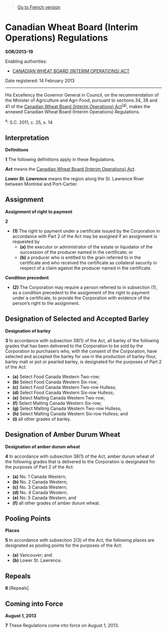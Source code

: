 > [Go to French version](/fr/Règlements/Décrets,%20ordonnances%20et%20règlements%20statutaires/2013/19.md)

# Canadian Wheat Board (Interim Operations) Regulations

**SOR/2013-19**

Enabling authorities: 
- [CANADIAN WHEAT BOARD (INTERIM OPERATIONS) ACT](/en/Acts/Statutes%20of%20Canada/2011/c.%2025,%20s.%2014.md)

Date registered: 14 February 2013

----------

His Excellency the Governor General in Council, on the recommendation of the Minister of Agriculture and Agri-Food, pursuant to sections 34, 38 and 41 of the [Canadian Wheat Board (Interim Operations) Act](/en/Acts/Statutes%20of%20Canada/2011/c.%2025,%20s.%2014.md)<sup><a href='#fn_81000-2-1588-E_hq_13849'>[a]</a></sup>, makes the annexed Canadian Wheat Board (Interim Operations) Regulations.

<a name='fn_81000-2-1588-E_hq_13849'><sup>a</sup></a>: S.C. 2011, c. 25, s. 14<br />




## Interpretation



**Definitions**

**1** The following definitions apply in these Regulations.

***Act*** means the [Canadian Wheat Board (Interim Operations) Act](/en/Acts/Statutes%20of%20Canada/2011/c.%2025,%20s.%2014.md).

***Lower St. Lawrence*** means the region along the St. Lawrence River between Montréal and Port-Cartier.




## Assignment



**Assignment of right to payment**

**2** 

- **(1)** The right to payment under a certificate issued by the Corporation in accordance with Part 2 of the Act may be assigned if an assignment is requested by
	- **(a)** the executor or administrator of the estate or liquidator of the succession of the producer named in the certificate; or
	- **(b)** a producer who is entitled to the grain referred to in the certificate and who received the certificate as collateral security in respect of a claim against the producer named in the certificate.

**Condition precedent**

- **(2)** The Corporation may require a person referred to in subsection (1), as a condition precedent to the assignment of the right to payment under a certificate, to provide the Corporation with evidence of the person’s right to the assignment.




## Designation of Selected and Accepted Barley



**Designation of barley**

**3** In accordance with subsection 38(1) of the Act, all barley of the following grades that has been delivered to the Corporation to be sold by the Corporation to purchasers who, with the consent of the Corporation, have selected and accepted the barley for use in the production of barley flour, barley malt or pot or pearled barley, is designated for the purposes of Part 2 of the Act:
- **(a)** Select Food Canada Western Two-row;
- **(b)** Select Food Canada Western Six-row;
- **(c)** Select Food Canada Western Two-row Hulless;
- **(d)** Select Food Canada Western Six-row Hulless;
- **(e)** Select Malting Canada Western Two-row;
- **(f)** Select Malting Canada Western Six-row;
- **(g)** Select Malting Canada Western Two-row Hulless;
- **(h)** Select Malting Canada Western Six-row Hulless; and
- **(i)** all other grades of barley.




## Designation of Amber Durum Wheat



**Designation of amber durum wheat**

**4** In accordance with subsection 38(1) of the Act, amber durum wheat of the following grades that is delivered to the Corporation is designated for the purposes of Part 2 of the Act:
- **(a)** No. 1 Canada Western;
- **(b)** No. 2 Canada Western;
- **(c)** No. 3 Canada Western;
- **(d)** No. 4 Canada Western;
- **(e)** No. 5 Canada Western; and
- **(f)** all other grades of amber durum wheat.




## Pooling Points



**Places**

**5** In accordance with subsection 2(3) of the Act, the following places are designated as pooling points for the purposes of the Act:
- **(a)** Vancouver; and
- **(b)** Lower St. Lawrence.




## Repeals


**6** [Repeals]




## Coming into Force



**August 1, 2013**

**7** These Regulations come into force on August 1, 2013.


